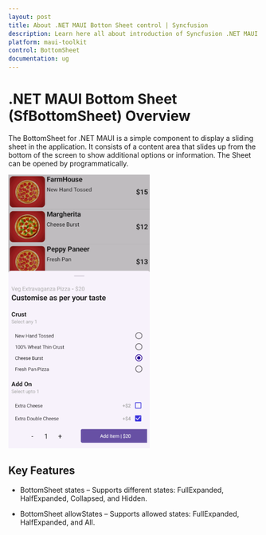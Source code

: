 ```yaml
---
layout: post
title: About .NET MAUI Botton Sheet control | Syncfusion
description: Learn here all about introduction of Syncfusion .NET MAUI Bottom Sheet (SfBottomSheet) control, its elements and more.
platform: maui-toolkit
control: BottomSheet
documentation: ug
---
```


# .NET MAUI Bottom Sheet (SfBottomSheet) Overview

The BottomSheet for .NET MAUI is a simple component to display a sliding sheet in the application. It consists of a content area that slides up from the bottom of the screen to show additional options or information. The Sheet can be opened by programmatically.

![.NET MAUI Bottom Sheet.](images/overview.png)

## Key Features

* BottomSheet states – Supports different states: FullExpanded, HalfExpanded, Collapsed, and Hidden.

* BottomSheet allowStates – Supports allowed states: FullExpanded, HalfExpanded, and All.